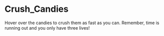 # Crush_Candies
Hover over the candies to crush them as fast as you can. Remember, time is running out and you only have three lives!
